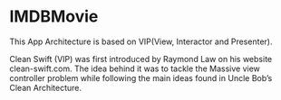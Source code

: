 # IMDBMovie

This App Architecture is based on VIP(View, Interactor and Presenter).

Clean Swift (VIP) was first introduced by Raymond Law on his website clean-swift.com. 
The idea behind it was to tackle the Massive view controller problem while following the main ideas found in Uncle Bob’s Clean Architecture.

